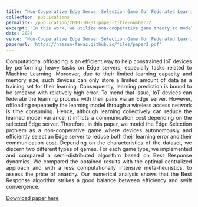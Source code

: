 ```yaml
---
title: "Non-Cooperative Edge Server Selection Game for Federated Learning in IoT"
collection: publications
permalink: /publication/2010-10-01-paper-title-number-2
excerpt: 'In this work, we utilize non-cooperative game theory to model the edge server selection problem.'
date: 2024
venue: 'Non-Cooperative Edge Server Selection Game for Federated Learning in IoT'
paperurl: 'https://hassan-fawaz.github.io/files/paper2.pdf'
---
```

<div style="text-align: justify;">
Computational offloading is an efficient way to help
constrained IoT devices by performing heavy tasks on Edge
servers, especially tasks related to Machine Learning. Moreover,
due to their limited learning capacity and memory size, such
devices can only store a limited amount of data as a training
set for their learning. Consequently, learning prediction is bound
to be smeared with relatively high error. To mend that issue,
IoT devices can federate the learning process with their pairs
via an Edge server. However, offloading repeatedly the learning
model through a wireless access network is time consuming.
Hence, although learning collectively can reduce the learned
model variance, it inflicts a communication cost depending on
the selected Edge server. Therefore, in this paper, we model
the Edge Selection problem as a non-cooperative game where
devices autonomously and efficiently select an Edge server to
reduce both their learning error and their communication cost.
Depending on the characteristics of the dataset, we discern two
different types of games. For each game type, we implemented and
compared a semi-distributed algorithm based on Best Response
dynamics. We compared the obtained results with the optimal
centralized approach and with a less computationally intensive
meta-heuristics, to assess the price of anarchy. Our numerical
analysis shows that the Best Response algorithm strikes a good
balance between efficiency and swift convergence.
</div>

[Download paper here](https://hassan-fawaz.github.io/files/paper2.pdf)

